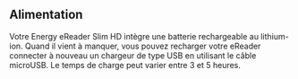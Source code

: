 ## Alimentation

Votre Energy eReader Slim HD intègre une batterie rechargeable au lithium-ion. Quand il vient à manquer, vous pouvez recharger votre eReader connecter à nouveau un chargeur de type USB en utilisant le câble microUSB. Le temps de charge peut varier entre 3 et 5 heures.
